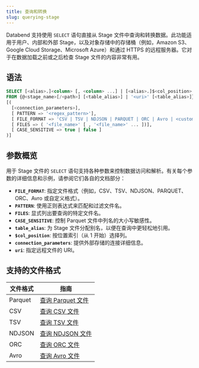 ```yaml
---
title: 查询和转换
slug: querying-stage
---
```


Databend 支持使用 `SELECT` 语句直接从 Stage 文件中查询和转换数据。此功能适用于用户、内部和外部 Stage，以及对象存储中的存储桶（例如，Amazon S3、Google Cloud Storage、Microsoft Azure）和通过 HTTPS 的远程服务器。它对于在数据加载之前或之后检查 Stage 文件的内容非常有用。

## 语法

```sql
SELECT [<alias>.]<column> [, <column> ...] | [<alias>.]$<col_position> [, $<col_position> ...]
FROM {@<stage_name>[/<path>] [<table_alias>] | '<uri>' [<table_alias>]}
[(
  [<connection_parameters>],
  [ PATTERN => '<regex_pattern>'],
  [ FILE_FORMAT => 'CSV | TSV | NDJSON | PARQUET | ORC | Avro | <custom_format_name>'],
  [ FILES => ( '<file_name>' [ , '<file_name>' ... ])],
  [ CASE_SENSITIVE => true | false ]
)]
```

## 参数概览

用于 Stage 文件的 `SELECT` 语句支持各种参数来控制数据访问和解析。有关每个参数的详细信息和示例，请参阅它们各自的文档部分：

- **`FILE_FORMAT`**: 指定文件格式（例如，CSV、TSV、NDJSON、PARQUET、ORC、Avro 或自定义格式）。
- **`PATTERN`**: 使用正则表达式来匹配和过滤文件名。
- **`FILES`**: 显式列出要查询的特定文件名。
- **`CASE_SENSITIVE`**: 控制 Parquet 文件中列名的大小写敏感性。
- **`table_alias`**: 为 Stage 文件分配别名，以便在查询中更轻松地引用。
- **`$col_position`**: 按位置索引（从 1 开始）选择列。
- **`connection_parameters`**: 提供外部存储的连接详细信息。
- **`uri`**: 指定远程文件的 URI。

## 支持的文件格式

| 文件格式 | 指南                                          |
| -------- | --------------------------------------------- |
| Parquet  | [查询 Parquet 文件](./00-querying-parquet.md) |
| CSV      | [查询 CSV 文件](./01-querying-csv.md)         |
| TSV      | [查询 TSV 文件](./02-querying-tsv.md)         |
| NDJSON   | [查询 NDJSON 文件](./03-querying-ndjson.md)   |
| ORC      | [查询 ORC 文件](./03-querying-orc.md)         |
| Avro     | [查询 Avro 文件](./04-querying-avro.md)       |
